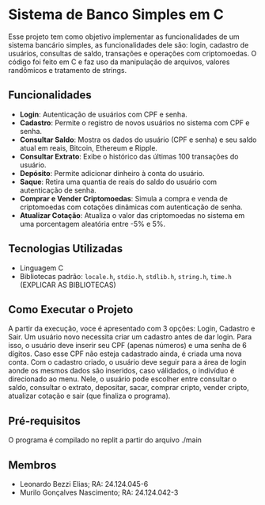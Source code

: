 # Sistema de Banco Simples em C

Esse projeto tem como objetivo implementar as funcionalidades de um sistema bancário simples, as funcionalidades dele são: login, cadastro de usuários, consultas de saldo, transações e operações com criptomoedas. O código foi feito em C e faz uso da manipulação de arquivos, valores randômicos e tratamento de strings.

## Funcionalidades

- **Login**: Autenticação de usuários com CPF e senha.
- **Cadastro**: Permite o registro de novos usuários no sistema com CPF e senha.
- **Consultar Saldo**: Mostra os dados do usuário (CPF e senha) e seu saldo atual em reais, Bitcoin, Ethereum e Ripple.
- **Consultar Extrato**: Exibe o histórico das últimas 100 transações do usuário.
- **Depósito**: Permite adicionar dinheiro à conta do usuário.
- **Saque**: Retira uma quantia de reais do saldo do usuário com autenticação de senha.
- **Comprar e Vender Criptomoedas**: Simula a compra e venda de criptomoedas com cotações dinâmicas com autenticação de senha.
- **Atualizar Cotação**: Atualiza o valor das criptomoedas no sistema em uma porcentagem aleatória entre -5% e 5%.

## Tecnologias Utilizadas

- Linguagem C
- Bibliotecas padrão: `locale.h`, `stdio.h`, `stdlib.h`, `string.h`, `time.h` (EXPLICAR AS BIBLIOTECAS)

## Como Executar o Projeto

A partir da execução, voce é apresentado com 3 opções: Login, Cadastro e Sair. Um usuário novo necessita criar um cadastro antes de dar login. Para isso, o usuário deve inserir seu CPF (apenas números) e uma senha de 6 dígitos. Caso esse CPF não esteja cadastrado ainda, é criada uma nova conta. Com o cadastro criado, o usuário deve seguir para a área de login aonde os mesmos dados são inseridos, caso válidados, o indivíduo é direcionado ao menu. Nele, o usuário pode escolher entre consultar o saldo, consultar o extrato, depositar, sacar, comprar cripto, vender cripto, atualizar cotação e sair (que finaliza o programa).

## Pré-requisitos

O programa é compilado no replit a partir do arquivo ./main

## Membros

- Leonardo Bezzi Elias; RA: 24.124.045-6
- Murilo Gonçalves Nascimento; RA: 24.124.042-3

